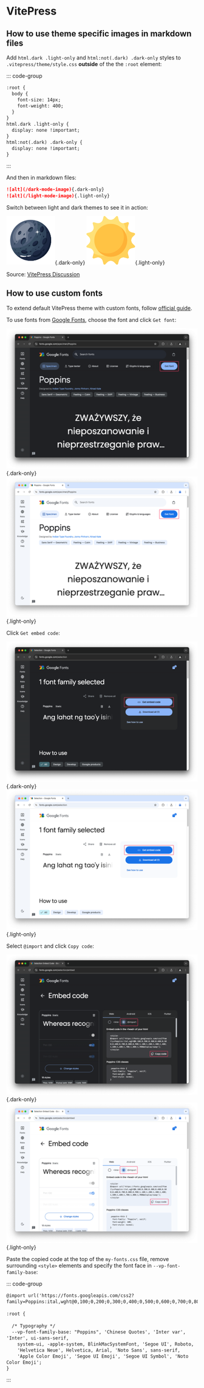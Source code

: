 # VitePress

## How to use theme specific images in markdown files

Add `html.dark .light-only` and `html:not(.dark) .dark-only` styles to `.vitepress/theme/style.css` **outside** of the the `:root` element:

::: code-group

```CSS{7-12} [.vitepress/theme/style.css]
:root {
  body {
    font-size: 14px;
    font-weight: 400;
  }
}
html.dark .light-only {
  display: none !important;
}
html:not(.dark) .dark-only {
  display: none !important;
}
```

:::

And then in markdown files:

```Markdown
![alt](/dark-mode-image){.dark-only}
![alt](/light-mode-image){.light-only}
```

Switch between light and dark themes to see it in action:

![Moon](/assets/images/full-moon.png){.dark-only}
![Sun](/assets/images/sun.png){.light-only}

Source: [VitePress Discussion](https://github.com/vuejs/vitepress/discussions/3560)

## How to use custom fonts

To extend default VitePress theme with custom fonts, follow [official guide](https://vitepress.dev/guide/extending-default-theme#using-different-fonts).

To use fonts from [Google Fonts](https://fonts.google.com), choose the font and click `Get font`:

![Get font](/assets/images/google-fonts-get-font-dark.png){.dark-only}
![Get font](/assets/images/google-fonts-get-font-light.png){.light-only}

Click `Get embed code`:

![Get embed code](/assets/images/google-fonts-get-embed-code-dark.png){.dark-only}
![Get embed code](/assets/images/google-fonts-get-embed-code-light.png){.light-only}

Select `@import` and click `Copy code`:

![Copy code](/assets/images/google-fonts-copy-code-dark.png){.dark-only}
![Copy code](/assets/images/google-fonts-copy-code-light.png){.light-only}

Paste the copied code at the top of the `my-fonts.css` file, remove surrounding `<style>` elements and specify the font face in `--vp-font-family-base`:

::: code-group

```CSS{1,6} [my-fonts.css]
@import url('https://fonts.googleapis.com/css2?family=Poppins:ital,wght@0,100;0,200;0,300;0,400;0,500;0,600;0,700;0,800;0,900;1,100;1,200;1,300;1,400;1,500;1,600;1,700;1,800;1,900&display=swap');

:root {

  /* Typography */
  --vp-font-family-base: "Poppins", 'Chinese Quotes', 'Inter var', 'Inter', ui-sans-serif,
    system-ui, -apple-system, BlinkMacSystemFont, 'Segoe UI', Roboto,
    'Helvetica Neue', Helvetica, Arial, 'Noto Sans', sans-serif,
    'Apple Color Emoji', 'Segoe UI Emoji', 'Segoe UI Symbol', 'Noto Color Emoji';
}
```

:::
